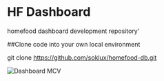 # HF Dashboard
homefood dashboard development repository'

##Clone code into your own local environment

git clone https://github.com/soklux/homefood-db.git

![Dashboard MCV](https://drive.google.com/file/d/1CJJIr3jFr08udAC40NWvzNR3bMvBRd3k/view?usp=sharing)

